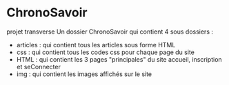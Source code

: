 # ChronoSavoir
projet transverse
Un dossier ChronoSavoir qui contient 4 sous dossiers :
- articles : qui contient tous les articles sous forme HTML
- css : qui contient tous les codes css pour chaque page du site
- HTML : qui contient les 3 pages "principales" du site accueil, inscription et seConnecter
- img : qui contient les images affichés sur le site